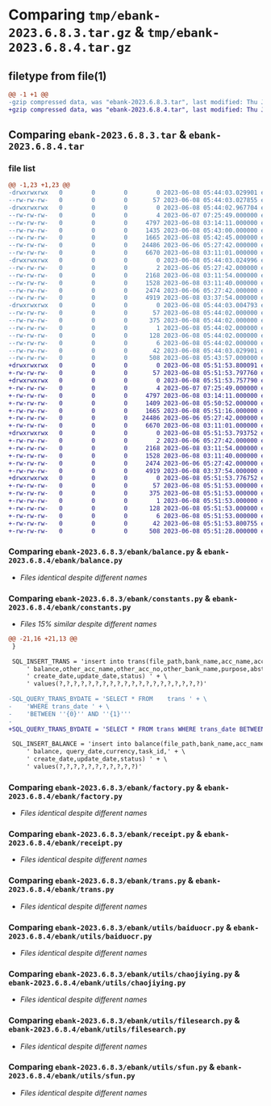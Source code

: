 # Comparing `tmp/ebank-2023.6.8.3.tar.gz` & `tmp/ebank-2023.6.8.4.tar.gz`

## filetype from file(1)

```diff
@@ -1 +1 @@
-gzip compressed data, was "ebank-2023.6.8.3.tar", last modified: Thu Jun  8 05:44:03 2023, max compression
+gzip compressed data, was "ebank-2023.6.8.4.tar", last modified: Thu Jun  8 05:51:53 2023, max compression
```

## Comparing `ebank-2023.6.8.3.tar` & `ebank-2023.6.8.4.tar`

### file list

```diff
@@ -1,23 +1,23 @@
-drwxrwxrwx   0        0        0        0 2023-06-08 05:44:03.029901 ebank-2023.6.8.3/
--rw-rw-rw-   0        0        0       57 2023-06-08 05:44:03.027855 ebank-2023.6.8.3/PKG-INFO
-drwxrwxrwx   0        0        0        0 2023-06-08 05:44:02.967704 ebank-2023.6.8.3/ebank/
--rw-rw-rw-   0        0        0        4 2023-06-07 07:25:49.000000 ebank-2023.6.8.3/ebank/__init__.py
--rw-rw-rw-   0        0        0     4797 2023-06-08 03:14:11.000000 ebank-2023.6.8.3/ebank/balance.py
--rw-rw-rw-   0        0        0     1435 2023-06-08 05:43:00.000000 ebank-2023.6.8.3/ebank/constants.py
--rw-rw-rw-   0        0        0     1665 2023-06-08 05:42:45.000000 ebank-2023.6.8.3/ebank/factory.py
--rw-rw-rw-   0        0        0    24486 2023-06-06 05:27:42.000000 ebank-2023.6.8.3/ebank/receipt.py
--rw-rw-rw-   0        0        0     6670 2023-06-08 03:11:01.000000 ebank-2023.6.8.3/ebank/trans.py
-drwxrwxrwx   0        0        0        0 2023-06-08 05:44:03.024996 ebank-2023.6.8.3/ebank/utils/
--rw-rw-rw-   0        0        0        2 2023-06-06 05:27:42.000000 ebank-2023.6.8.3/ebank/utils/__init__.py
--rw-rw-rw-   0        0        0     2168 2023-06-08 03:11:54.000000 ebank-2023.6.8.3/ebank/utils/baiduocr.py
--rw-rw-rw-   0        0        0     1528 2023-06-08 03:11:40.000000 ebank-2023.6.8.3/ebank/utils/chaojiying.py
--rw-rw-rw-   0        0        0     2474 2023-06-06 05:27:42.000000 ebank-2023.6.8.3/ebank/utils/filesearch.py
--rw-rw-rw-   0        0        0     4919 2023-06-08 03:37:54.000000 ebank-2023.6.8.3/ebank/utils/sfun.py
-drwxrwxrwx   0        0        0        0 2023-06-08 05:44:03.004793 ebank-2023.6.8.3/ebank.egg-info/
--rw-rw-rw-   0        0        0       57 2023-06-08 05:44:02.000000 ebank-2023.6.8.3/ebank.egg-info/PKG-INFO
--rw-rw-rw-   0        0        0      375 2023-06-08 05:44:02.000000 ebank-2023.6.8.3/ebank.egg-info/SOURCES.txt
--rw-rw-rw-   0        0        0        1 2023-06-08 05:44:02.000000 ebank-2023.6.8.3/ebank.egg-info/dependency_links.txt
--rw-rw-rw-   0        0        0      128 2023-06-08 05:44:02.000000 ebank-2023.6.8.3/ebank.egg-info/requires.txt
--rw-rw-rw-   0        0        0        6 2023-06-08 05:44:02.000000 ebank-2023.6.8.3/ebank.egg-info/top_level.txt
--rw-rw-rw-   0        0        0       42 2023-06-08 05:44:03.029901 ebank-2023.6.8.3/setup.cfg
--rw-rw-rw-   0        0        0      508 2023-06-08 05:43:57.000000 ebank-2023.6.8.3/setup.py
+drwxrwxrwx   0        0        0        0 2023-06-08 05:51:53.800091 ebank-2023.6.8.4/
+-rw-rw-rw-   0        0        0       57 2023-06-08 05:51:53.797760 ebank-2023.6.8.4/PKG-INFO
+drwxrwxrwx   0        0        0        0 2023-06-08 05:51:53.757790 ebank-2023.6.8.4/ebank/
+-rw-rw-rw-   0        0        0        4 2023-06-07 07:25:49.000000 ebank-2023.6.8.4/ebank/__init__.py
+-rw-rw-rw-   0        0        0     4797 2023-06-08 03:14:11.000000 ebank-2023.6.8.4/ebank/balance.py
+-rw-rw-rw-   0        0        0     1409 2023-06-08 05:50:52.000000 ebank-2023.6.8.4/ebank/constants.py
+-rw-rw-rw-   0        0        0     1665 2023-06-08 05:51:16.000000 ebank-2023.6.8.4/ebank/factory.py
+-rw-rw-rw-   0        0        0    24486 2023-06-06 05:27:42.000000 ebank-2023.6.8.4/ebank/receipt.py
+-rw-rw-rw-   0        0        0     6670 2023-06-08 03:11:01.000000 ebank-2023.6.8.4/ebank/trans.py
+drwxrwxrwx   0        0        0        0 2023-06-08 05:51:53.793752 ebank-2023.6.8.4/ebank/utils/
+-rw-rw-rw-   0        0        0        2 2023-06-06 05:27:42.000000 ebank-2023.6.8.4/ebank/utils/__init__.py
+-rw-rw-rw-   0        0        0     2168 2023-06-08 03:11:54.000000 ebank-2023.6.8.4/ebank/utils/baiduocr.py
+-rw-rw-rw-   0        0        0     1528 2023-06-08 03:11:40.000000 ebank-2023.6.8.4/ebank/utils/chaojiying.py
+-rw-rw-rw-   0        0        0     2474 2023-06-06 05:27:42.000000 ebank-2023.6.8.4/ebank/utils/filesearch.py
+-rw-rw-rw-   0        0        0     4919 2023-06-08 03:37:54.000000 ebank-2023.6.8.4/ebank/utils/sfun.py
+drwxrwxrwx   0        0        0        0 2023-06-08 05:51:53.776752 ebank-2023.6.8.4/ebank.egg-info/
+-rw-rw-rw-   0        0        0       57 2023-06-08 05:51:53.000000 ebank-2023.6.8.4/ebank.egg-info/PKG-INFO
+-rw-rw-rw-   0        0        0      375 2023-06-08 05:51:53.000000 ebank-2023.6.8.4/ebank.egg-info/SOURCES.txt
+-rw-rw-rw-   0        0        0        1 2023-06-08 05:51:53.000000 ebank-2023.6.8.4/ebank.egg-info/dependency_links.txt
+-rw-rw-rw-   0        0        0      128 2023-06-08 05:51:53.000000 ebank-2023.6.8.4/ebank.egg-info/requires.txt
+-rw-rw-rw-   0        0        0        6 2023-06-08 05:51:53.000000 ebank-2023.6.8.4/ebank.egg-info/top_level.txt
+-rw-rw-rw-   0        0        0       42 2023-06-08 05:51:53.800755 ebank-2023.6.8.4/setup.cfg
+-rw-rw-rw-   0        0        0      508 2023-06-08 05:51:28.000000 ebank-2023.6.8.4/setup.py
```

### Comparing `ebank-2023.6.8.3/ebank/balance.py` & `ebank-2023.6.8.4/ebank/balance.py`

 * *Files identical despite different names*

### Comparing `ebank-2023.6.8.3/ebank/constants.py` & `ebank-2023.6.8.4/ebank/constants.py`

 * *Files 15% similar despite different names*

```diff
@@ -21,16 +21,13 @@
 }
 
 SQL_INSERT_TRANS = 'insert into trans(file_path,bank_name,acc_name,acc_no,trans_date,flow_no,rec_amt,pay_amt,' + \
     ' balance,other_acc_name,other_acc_no,other_bank_name,purpose,abstract,remark,rct_path, task_id,' + \
     ' create_date,update_date,status) ' + \
     ' values(?,?,?,?,?,?,?,?,?,?,?,?,?,?,?,?,?,?,?,?)'
 
-SQL_QUERY_TRANS_BYDATE = 'SELECT * FROM	trans ' + \
-    'WHERE	trans_date ' + \
-    'BETWEEN ''{0}'' AND ''{1}'''
-
+SQL_QUERY_TRANS_BYDATE = 'SELECT * FROM trans WHERE trans_date BETWEEN \'{0}\' AND \'{1}\''
 
 SQL_INSERT_BALANCE = 'insert into balance(file_path,bank_name,acc_name,acc_no,' + \
     ' balance, query_date,currency,task_id,' + \
     ' create_date,update_date,status) ' + \
     ' values(?,?,?,?,?,?,?,?,?,?,?)'
```

### Comparing `ebank-2023.6.8.3/ebank/factory.py` & `ebank-2023.6.8.4/ebank/factory.py`

 * *Files identical despite different names*

### Comparing `ebank-2023.6.8.3/ebank/receipt.py` & `ebank-2023.6.8.4/ebank/receipt.py`

 * *Files identical despite different names*

### Comparing `ebank-2023.6.8.3/ebank/trans.py` & `ebank-2023.6.8.4/ebank/trans.py`

 * *Files identical despite different names*

### Comparing `ebank-2023.6.8.3/ebank/utils/baiduocr.py` & `ebank-2023.6.8.4/ebank/utils/baiduocr.py`

 * *Files identical despite different names*

### Comparing `ebank-2023.6.8.3/ebank/utils/chaojiying.py` & `ebank-2023.6.8.4/ebank/utils/chaojiying.py`

 * *Files identical despite different names*

### Comparing `ebank-2023.6.8.3/ebank/utils/filesearch.py` & `ebank-2023.6.8.4/ebank/utils/filesearch.py`

 * *Files identical despite different names*

### Comparing `ebank-2023.6.8.3/ebank/utils/sfun.py` & `ebank-2023.6.8.4/ebank/utils/sfun.py`

 * *Files identical despite different names*

